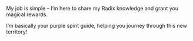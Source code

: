 My job is simple – I’m here to share my Radix knowledge and grant you magical rewards.

I’m basically your purple spirit guide, helping you journey through this new territory!
